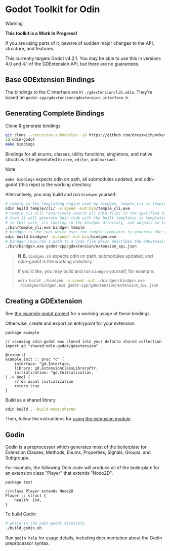 # Godot Toolkit for Odin

> [!WARNING]
> **This toolkit is a Work In Progress!**
>
> If you are using parts of it, beware of sudden major changes to the API, structure, and features.

This currently targets Godot v4.2.1. You may be able to use this in versions 4.0 and 4.1 of the GDExtension API, but there are no guarantees.

## Base GDExtension Bindings

The bindings to the C Interface are in `./gdextension/lib.odin`. They're based on `godot-cpp/gdextension/gdextension_interface.h`.

## Generating Complete Bindings

Clone & generate bindings
```sh
git clone --recursive-submodules -j8 https://github.com/dresswithpockets/odin-godot
cd odin-godot
make bindings
```

Bindings for all enums, classes, utility functions, singletons, and native structs will be generated in `core`, `editor`, and `variant`. 

> [!NOTE]
> `make bindings` expects odin on path, all submodules updated, and odin-godot (this repo) is the working directory.

Alternatively, you may build and run `bindgen` yourself:
```sh
# temple is the templating engine used by bindgen, temple_cli is temple's preprocessor.
odin build temple/cli/ -o:speed -out:bin/temple_cli.exe
# temple_cli will recursively search all odin files in the specified directory for usages of `compiled` and `compiled_inline`,
# then it will generate Odin code with the built templates in templates.odin, in the specified directory.
# in this case, its looking in the bindgen directory, and outputs to temple/templates.odin.
./bin/temple_cli.exe bindgen temple
# bindgen is the tool which uses the temple templates to generate the entire GDExtension binding
odin build bindgen/ -o:speed -out:bin/bindgen.exe
# bindgen requires a path to a json file which describes the GDExtension API. There is already one in godot-cpp.
./bin/bindgen.exe godot-cpp/gdextension/extension_api.json
```

> **N.B.** `bindgen.sh` expects odin on path, submodules updated, and odin-godot is the working directory.
>
> If you'd like, you may build and run `bindgen` yourself, for example:
> ```sh
> odin build ./bindgen -o:speed -out:./bindgen/bindgen.exe
> ./bindgen/bindgen.exe godot-cpp/gdextension/extension_api.json
> ```

## Creating a GDExtension

See [the example godot project](example_project/) for a working usage of these bindings.

Otherwise, create and export an entrypoint for your extension:

```odin
package example

// assuming odin-godot was cloned into your defacto shared collection
import gd "shared:odin-godot/gdextension"

@(export)
example_init :: proc "c" (
    interface: ^gd.Interface,
    library: gd.ExtensionClassLibraryPtr,
    initialization: ^gd.Initialization,
) -> bool {
    // do usual initialization
    return true
}
```

Build as a shared library
```sh
odin build . -build-mode:shared
```

Then, follow the instructions for [using the extension module](https://docs.godotengine.org/en/stable/tutorials/scripting/gdextension/gdextension_cpp_example.html#using-the-gdextension-module).

## Godin

Godin is a preprocessor which generates most of the boilerplate for Extension Classes, Methods, Enums, Properties, Signals, Groups, and Subgroups.

For example, the following Odin code will produce all of the boilerplate for an extension class "Player" that extends "Node2D".
```odin
package test

//+class Player extends Node2D
Player :: struct {
    health: i64,
}
```

To build Godin:
```sh
# while in the odin-godot directory
./build_godin.sh
```

Run `godin help` for usage details, including documentation about the Godin preprocessor syntax.
